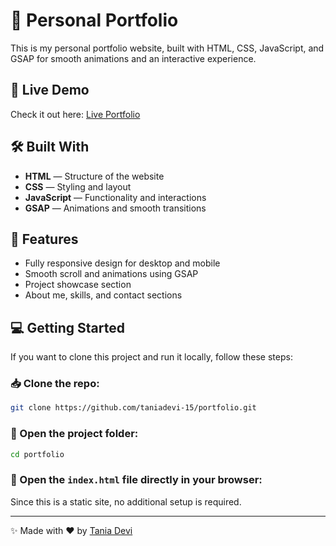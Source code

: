 # 🚀 Personal Portfolio

This is my personal portfolio website, built with HTML, CSS, JavaScript, and GSAP for smooth animations and an interactive experience.

## 🔗 Live Demo
Check it out here: [Live Portfolio](https://portfolio1-1tth.vercel.app/)

## 🛠️ Built With
- **HTML** — Structure of the website
- **CSS** — Styling and layout
- **JavaScript** — Functionality and interactions
- **GSAP** — Animations and smooth transitions

## 🧠 Features
- Fully responsive design for desktop and mobile
- Smooth scroll and animations using GSAP
- Project showcase section
- About me, skills, and contact sections

## 💻 Getting Started

If you want to clone this project and run it locally, follow these steps:

### 📥 Clone the repo:
```bash
git clone https://github.com/taniadevi-15/portfolio.git
```

### 🔧 Open the project folder:
```bash
cd portfolio
```

### 🚀 Open the `index.html` file directly in your browser:
Since this is a static site, no additional setup is required.



---

✨ Made with ❤️ by [Tania Devi](https://www.linkedin.com/in/tania-devi-5b95772aa/)


